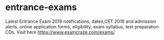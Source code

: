 # entrance-exams
Latest Entrance Exam 2019 notifications, dates,CET 2019 and admission alerts. online application forms, eligibility, exam syllabus, test preparation CDs.
Visit here https://www.examcraze.com/exams/

